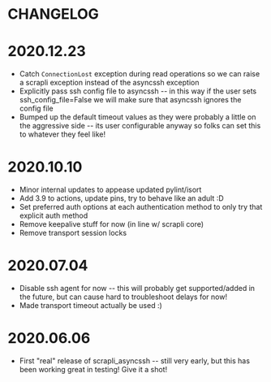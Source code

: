 CHANGELOG
=======

# 2020.12.23
- Catch `ConnectionLost` exception during read operations so we can raise a scrapli exception instead of the asyncssh
 exception
- Explicitly pass ssh config file to asyncssh -- in this way if the user sets ssh_config_file=False we will make 
  sure that asyncssh ignores the config file
- Bumped up the default timeout values as they were probably a little on the aggressive side -- its user 
  configurable anyway so folks can set this to whatever they feel like!


# 2020.10.10
- Minor internal updates to appease updated pylint/isort
- Add 3.9 to actions, update pins, try to behave like an adult :D
- Set preferred auth options at each authentication method to only try that explicit auth method
- Remove keepalive stuff for now (in line w/ scrapli core)
- Remove transport session locks


# 2020.07.04
- Disable ssh agent for now -- this will probably get supported/added in the future, but can cause hard to
 troubleshoot delays for now!
- Made transport timeout actually be used :)


# 2020.06.06
- First "real" release of scrapli_asyncssh -- still very early, but this has been working great in testing! Give it a
 shot!
